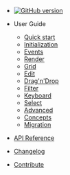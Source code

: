 <!-- - [Project Home](https://mar10.github.io/wunderbaum/) -->

- [![GitHub version](https://img.shields.io/github/v/release/mar10/wunderbaum?display_name=tag&sort=semver)](https://github.com/mar10/wunderbaum/releases/latest)

- User Guide

  - [Quick start](tutorial/quick_start)
  - [Initialization](tutorial/tutorial_initialize)
  - [Events](tutorial/tutorial_events)
  - [Render](tutorial/tutorial_render)
  - [Grid](tutorial/tutorial_grid)
  - [Edit](tutorial/tutorial_edit)
  - [Drag'n'Drop](tutorial/tutorial_dnd)
  - [Filter](tutorial/tutorial_filter)
  - [Keyboard](tutorial/tutorial_keyboard)
  - [Select](tutorial/tutorial_select)
  - [Advanced](tutorial/tutorial_advanced)
  - [Concepts](tutorial/concepts)
  - [Migration](tutorial/migrate)

- [API Reference](https://mar10.github.io/wunderbaum/api/index.html ":ignore")
- [Changelog](https://github.com/mar10/wunderbaum/blob/main/CHANGELOG.md)
- [Contribute](tutorial/contribute)

<!-- - [GitHub Project](https://github.com/mar10/wunderbaum) -->
